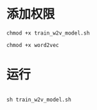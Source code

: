 # 添加权限

```shell
chmod +x train_w2v_model.sh

chmod +x word2vec

```

# 运行

```shell

sh train_w2v_model.sh
```
